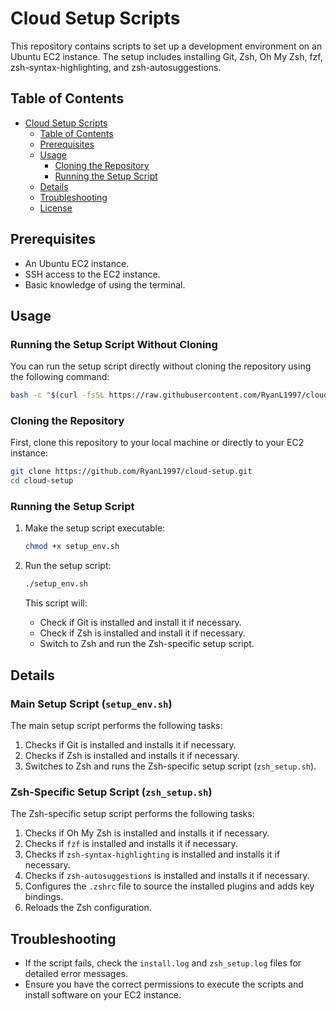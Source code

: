 # Cloud Setup Scripts

This repository contains scripts to set up a development environment on an Ubuntu EC2 instance. The setup includes installing Git, Zsh, Oh My Zsh, fzf, zsh-syntax-highlighting, and zsh-autosuggestions.

## Table of Contents

- [Cloud Setup Scripts](#cloud-setup-scripts)
  - [Table of Contents](#table-of-contents)
  - [Prerequisites](#prerequisites)
  - [Usage](#usage)
    - [Cloning the Repository](#cloning-the-repository)
    - [Running the Setup Script](#running-the-setup-script)
  - [Details](#details)
  - [Troubleshooting](#troubleshooting)
  - [License](#license)

## Prerequisites

- An Ubuntu EC2 instance.
- SSH access to the EC2 instance.
- Basic knowledge of using the terminal.

## Usage

### Running the Setup Script Without Cloning

You can run the setup script directly without cloning the repository using the following command:

```sh
bash -c "$(curl -fsSL https://raw.githubusercontent.com/RyanL1997/cloud-setup/main/setup_env.sh)"
```

### Cloning the Repository

First, clone this repository to your local machine or directly to your EC2 instance:

```sh
git clone https://github.com/RyanL1997/cloud-setup.git
cd cloud-setup
```

### Running the Setup Script

1. Make the setup script executable:

    ```sh
    chmod +x setup_env.sh
    ```

2. Run the setup script:

    ```sh
    ./setup_env.sh
    ```

    This script will:
    - Check if Git is installed and install it if necessary.
    - Check if Zsh is installed and install it if necessary.
    - Switch to Zsh and run the Zsh-specific setup script.

## Details

### Main Setup Script (`setup_env.sh`)

The main setup script performs the following tasks:

1. Checks if Git is installed and installs it if necessary.
2. Checks if Zsh is installed and installs it if necessary.
3. Switches to Zsh and runs the Zsh-specific setup script (`zsh_setup.sh`).

### Zsh-Specific Setup Script (`zsh_setup.sh`)

The Zsh-specific setup script performs the following tasks:

1. Checks if Oh My Zsh is installed and installs it if necessary.
2. Checks if `fzf` is installed and installs it if necessary.
3. Checks if `zsh-syntax-highlighting` is installed and installs it if necessary.
4. Checks if `zsh-autosuggestions` is installed and installs it if necessary.
5. Configures the `.zshrc` file to source the installed plugins and adds key bindings.
6. Reloads the Zsh configuration.

## Troubleshooting

- If the script fails, check the `install.log` and `zsh_setup.log` files for detailed error messages.
- Ensure you have the correct permissions to execute the scripts and install software on your EC2 instance.
